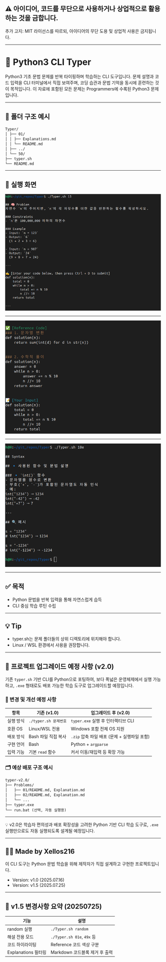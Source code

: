 ## ⚠️ 아이디어, 코드를 무단으로 사용하거나 상업적으로 활용하는 것을 금합니다.

추가 고지: MIT 라이선스를 따르되, 아이디어의 무단 도용 및 상업적 사용은 금지됩니다.


---

# 🧠 Python3 CLI Typer

Python3 기초 문법 문제를 반복 타이핑하며 학습하는 CLI 도구입니다. 
문제 설명과 코드 입력을 CLI 터미널에서 직접 보여주며, 
코딩 습관과 문법 기억을 동시에 훈련하는 것이 목적입니다.
이 자료에 포함된 모든 문제는 Programmers에 수록된 Python3 문제입니다.

---

## 📂 폴더 구조 예시

```
Typer/
│ ├── 01/
│ │ ├── Explanations.md
│ │ └── README.md
│ ├── ../
│ └── 50/
├── typer.sh
└── README.md
```

---

## 🚀 실행 화면

![출력 결과 스크린샷](./images/Typer_01.png)

---

![출력 결과 스크린샷](./images/Typer_02.png)

---

![출력 결과 스크린샷](./images/Typer_03.png)

---

## ✅ 목적

- Python 문법을 반복 입력을 통해 자연스럽게 습득
- CLI 중심 학습 루틴 수립

---

## 💡 Tip

- typer.sh는 문제 폴더들의 상위 디렉토리에 위치해야 합니다.
- Linux / WSL 환경에서 사용을 권장합니다.

---

## 🔄 프로젝트 업그레이드 예정 사항 (v2.0)

기존 `typer.sh` 기반 CLI를 Python으로 포팅하여, 보다 폭넓은 운영체제에서 실행 가능하고, `.exe` 형태로도 배포 가능한 학습 도구로 업그레이드할 예정입니다.

### 🔧 변경 및 개선 예정 사항

| 항목 | 기존 (v1.0) | 업그레이드 후 (v2.0) |
|------|-------------|-----------------------|
| 실행 방식 | `./typer.sh 문제번호` | `typer.exe` 실행 후 인터랙티브 CLI |
| 호환 OS | Linux/WSL 전용 | Windows 포함 전체 OS 지원 |
| 배포 방식 | Bash 파일 직접 복사 | `.zip` 압축 파일 배포 (문제 + 실행파일 포함) |
| 구현 언어 | Bash | Python + `argparse` |
| 입력 기능 | 기본 `read` 함수 | 커서 이동/재입력 등 확장 가능 |

### 🗂 예상 배포 구조 예시

```
typer-v2.0/
├── Problems/
│   ├── 01/README.md, Explanation.md
│   ├── 02/README.md, Explanation.md
│   └── ...
├── typer.exe
└── run.bat (선택, 자동 실행용)
```

---

💡 v2.0은 학습자 편의성과 배포 확장성을 고려한 Python 기반 CLI 학습 도구로, `.exe` 실행만으로도 자동 실행되도록 설계될 예정입니다.

---

## 🙋‍♂️ Made by Xellos216
이 CLI 도구는 Python 문법 학습을 위해 제작자가 직접 설계하고 구현한 프로젝트입니다.
- Version: v1.0 (2025.07.16)
- Version: v1.5 (2025.07.25)

---

## 🔄 v1.5 변경사항 요약 (20250725) 

| 기능 | 설명 |
|------|------|
| random 실행 | `./Typer.sh random` |
| 해설 전용 모드 | `./Typer.sh 01e`, `49x` 등 |
| 코드 하이라이팅 | Reference 코드 색상 구분 |
| Explanations 필터링 | Markdown 코드블록 제거 후 출력 |

